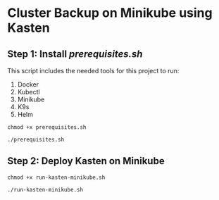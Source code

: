 # Cluster Backup on Minikube using Kasten

## Step 1: Install _prerequisites.sh_

This script includes the needed tools for this project to run:

1. Docker
2. Kubectl
3. Minikube
4. K9s
5. Helm

```
chmod +x prerequisites.sh

./prerequisites.sh
```

## Step 2: Deploy Kasten on Minikube

```
chmod +x run-kasten-minikube.sh

./run-kasten-minikube.sh
```
